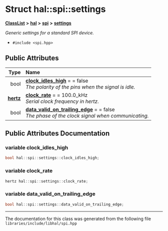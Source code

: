 

# Struct hal::spi::settings



[**ClassList**](annotated.md) **>** [**hal**](namespacehal.md) **>** [**spi**](classhal_1_1spi.md) **>** [**settings**](structhal_1_1spi_1_1settings.md)



_Generic settings for a standard SPI device._ 

* `#include <spi.hpp>`





















## Public Attributes

| Type | Name |
| ---: | :--- |
|  bool | [**clock\_idles\_high**](#variable-clock_idles_high)   = = false<br>_The polarity of the pins when the signal is idle._  |
|  [**hertz**](namespacehal.md#typedef-hertz) | [**clock\_rate**](#variable-clock_rate)   = = 100.0\_kHz<br>_Serial clock frequency in hertz._  |
|  bool | [**data\_valid\_on\_trailing\_edge**](#variable-data_valid_on_trailing_edge)   = = false<br>_The phase of the clock signal when communicating._  |












































## Public Attributes Documentation




### variable clock\_idles\_high 

```C++
bool hal::spi::settings::clock_idles_high;
```






### variable clock\_rate 

```C++
hertz hal::spi::settings::clock_rate;
```






### variable data\_valid\_on\_trailing\_edge 

```C++
bool hal::spi::settings::data_valid_on_trailing_edge;
```




------------------------------
The documentation for this class was generated from the following file `libraries/include/libhal/spi.hpp`

